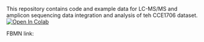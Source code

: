 This repository contains code and example data for LC-MS/MS and amplicon sequencing data integration and analysis of teh CCE1706 dataset.
[![Open In Colab](https://colab.research.google.com/assets/colab-badge.svg)](https://colab.research.google.com/github/Functional-Metabolomics-Lab/CCE_Data-Analysis/blob/main/)

FBMN link:
